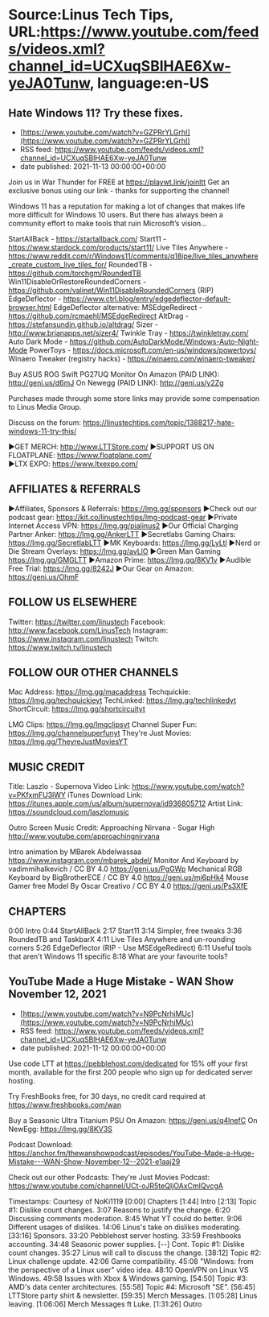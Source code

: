 # Source:Linus Tech Tips, URL:https://www.youtube.com/feeds/videos.xml?channel_id=UCXuqSBlHAE6Xw-yeJA0Tunw, language:en-US

## Hate Windows 11? Try these fixes.
 - [https://www.youtube.com/watch?v=GZPRrYLGrhI](https://www.youtube.com/watch?v=GZPRrYLGrhI)
 - RSS feed: https://www.youtube.com/feeds/videos.xml?channel_id=UCXuqSBlHAE6Xw-yeJA0Tunw
 - date published: 2021-11-13 00:00:00+00:00

Join us in War Thunder for FREE at https://playwt.link/joinltt Get an exclusive bonus using our link - thanks for supporting the channel!

Windows 11 has a reputation for making a lot of changes that makes life more difficult for Windows 10 users. But there has always been a community effort to make tools that ruin Microsoft’s vision…

StartAllBack - https://startallback.com/
Start11 - https://www.stardock.com/products/start11/
Live Tiles Anywhere - https://www.reddit.com/r/Windows11/comments/q18ipe/live_tiles_anywhere_create_custom_live_tiles_for/
RoundedTB - https://github.com/torchgm/RoundedTB
Win11DisableOrRestoreRoundedCorners - https://github.com/valinet/Win11DisableRoundedCorners
(RIP) EdgeDeflector - https://www.ctrl.blog/entry/edgedeflector-default-browser.html
EdgeDeflector alternative: MSEdgeRedirect - https://github.com/rcmaehl/MSEdgeRedirect
AltDrag - https://stefansundin.github.io/altdrag/
Sizer - http://www.brianapps.net/sizer4/
Twinkle Tray - https://twinkletray.com/
Auto Dark Mode - https://github.com/AutoDarkMode/Windows-Auto-Night-Mode
PowerToys - https://docs.microsoft.com/en-us/windows/powertoys/
Winaero Tweaker (registry hacks) - https://winaero.com/winaero-tweaker/

Buy ASUS ROG Swift PG27UQ Monitor
On Amazon (PAID LINK): http://geni.us/d6mJ
On Newegg (PAID LINK): http://geni.us/y2Zg

Purchases made through some store links may provide some compensation to Linus Media Group.

Discuss on the forum: https://linustechtips.com/topic/1388217-hate-windows-11-try-this/


►GET MERCH: http://www.LTTStore.com/
►SUPPORT US ON FLOATPLANE: https://www.floatplane.com/  
►LTX EXPO: https://www.ltxexpo.com/   

AFFILIATES & REFERRALS
---------------------------------------------------
►Affiliates, Sponsors & Referrals: https://lmg.gg/sponsors
►Check out our podcast gear: https://kit.co/linustechtips/lmg-podcast-gear
►Private Internet Access VPN: https://lmg.gg/pialinus2
►Our Official Charging Partner Anker: https://lmg.gg/AnkerLTT
►Secretlabs Gaming Chairs: https://lmg.gg/SecretlabLTT
►MK Keyboards: https://lmg.gg/LyLtl
►Nerd or Die Stream Overlays: https://lmg.gg/avLlO
►Green Man Gaming https://lmg.gg/GMGLTT
►Amazon Prime: https://lmg.gg/8KV1v
►Audible Free Trial: https://lmg.gg/8242J
►Our Gear on Amazon: https://geni.us/OhmF

FOLLOW US ELSEWHERE
---------------------------------------------------  
Twitter: https://twitter.com/linustech
Facebook: http://www.facebook.com/LinusTech
Instagram: https://www.instagram.com/linustech
Twitch: https://www.twitch.tv/linustech

FOLLOW OUR OTHER CHANNELS
---------------------------------------------------  
Mac Address: https://lmg.gg/macaddress
Techquickie: https://lmg.gg/techquickieyt
TechLinked: https://lmg.gg/techlinkedyt
ShortCircuit: https://lmg.gg/shortcircuityt

LMG Clips: https://lmg.gg/lmgclipsyt
Channel Super Fun: https://lmg.gg/channelsuperfunyt
They're Just Movies: https://lmg.gg/TheyreJustMoviesYT

MUSIC CREDIT
---------------------------------------------------  
Title: Laszlo - Supernova
Video Link: https://www.youtube.com/watch?v=PKfxmFU3lWY
iTunes Download Link: https://itunes.apple.com/us/album/supernova/id936805712
Artist Link: https://soundcloud.com/laszlomusic

Outro Screen Music Credit: Approaching Nirvana - Sugar High http://www.youtube.com/approachingnirvana

Intro animation by MBarek Abdelwassaa https://www.instagram.com/mbarek_abdel/
Monitor And Keyboard by vadimmihalkevich / CC BY 4.0  https://geni.us/PgGWp
Mechanical RGB Keyboard by BigBrotherECE / CC BY 4.0 https://geni.us/mj6pHk4
Mouse Gamer free Model By Oscar Creativo / CC BY 4.0 https://geni.us/Ps3XfE

CHAPTERS
---------------------------------------------------  
0:00 Intro
0:44 StartAllBack
2:17 Start11
3:14 Simpler, free tweaks
3:36 RoundedTB and TaskbarX
4:11 Live Tiles Anywhere and un-rounding corners
5:26 EdgeDeflector (RIP - Use MSEdgeRedirect)
6:11 Useful tools that aren't Windows 11 specific
8:18 What are your favourite tools?

## YouTube Made a Huge Mistake - WAN Show November 12, 2021
 - [https://www.youtube.com/watch?v=N9PcNrhiMUc](https://www.youtube.com/watch?v=N9PcNrhiMUc)
 - RSS feed: https://www.youtube.com/feeds/videos.xml?channel_id=UCXuqSBlHAE6Xw-yeJA0Tunw
 - date published: 2021-11-12 00:00:00+00:00

Use code LTT at https://pebblehost.com/dedicated for 15% off your first month, available for the first 200 people who sign up for dedicated server hosting.

Try FreshBooks free, for 30 days, no credit card required at https://www.freshbooks.com/wan

Buy a Seasonic Ultra Titanium PSU
On Amazon: https://geni.us/q4lnefC
On NewEgg: https://lmg.gg/8KV3S

Podcast Download: https://anchor.fm/thewanshowpodcast/episodes/YouTube-Made-a-Huge-Mistake---WAN-Show-November-12--2021-e1aaj29

Check out our other Podcasts:
They're Just Movies Podcast: https://www.youtube.com/channel/UCt-oJR5teQIjOAxCmIQvcgA

Timestamps: Courtesy of NoKi1119
[0:00] Chapters
[1:44] Intro
[2:13] Topic #1: Dislike count changes.
    3:07 Reasons to justify the change.
    6:20 Discussing comments moderation.
    8:45 What YT could do better.
    9:06 Different usages of dislikes.
    14:06 Linus's take on dislikes moderating.
[33:16] Sponsors.
    33:20 Pebblehost server hosting.
    33:59 Freshbooks accounting.
    34:48 Seasonic power supplies.
[--] Cont. Topic #1: Dislike count changes.
    35:27 Linus will call to discuss the change.
[38:12] Topic #2: Linux challenge update.
    42:06 Game compatibility.
    45:08  "Windows: from the perspective of a Linux user" video idea.
    48:10 OpenVPN on Linux VS Windows.
    49:58 Issues with Xbox & Windows gaming.
[54:50] Topic #3: AMD's data center architectures.
[55:58] Topic #4: Microsoft "SE".
[56:45] LTTStore party shirt & newsletter.
[59:35] Merch Messages.
[1:05:28] Linus leaving.
[1:06:06] Merch Messages ft Luke.
[1:31:26] Outro

